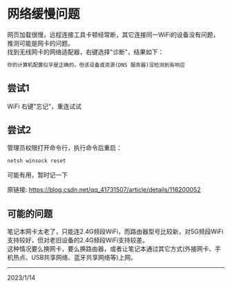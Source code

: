 # 网络缓慢问题

网页加载很慢，远程连接工具卡顿经常断，其它连接同一WiFi的设备没有问题，推测可能是网卡的问题。  
找到无线网卡的网络适配器，右键选择"诊断"，结果如下：  
```r
你的计算机配置似乎是正确的，但该设备或资源(DNS 服务器)没检测到有响应
```

## 尝试1
WiFi 右键"忘记"，重连试试  

## 尝试2
管理员权限打开命令行，执行命令后重启：  
```r
netsh winsock reset
```

可能有用，暂时记一下  

原链接: https://blog.csdn.net/qq_41731507/article/details/116200052  

## 可能的问题
笔记本网卡太老了，只能连2.4G频段WiFi，而路由器型号比较新，对5G频段WiFi支持较好，但对老旧设备的2.4G频段WiFi支持较差。  
这种情况要么换网卡，要么换路由器，或者让笔记本通过其它方式(外接网卡、手机热点、USB共享网络、蓝牙共享网络等)上网。  


---
2023/1/14  
